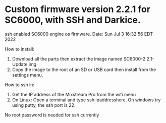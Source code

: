 # Custom firmware version 2.2.1 for SC6000, with SSH and Darkice.
ssh enabled SC6000 engine os firmware.
Date: Sun Jul  3 16:32:56 EDT 2022

How to install:
  1) Download all the parts then extract the image named SC6000-2.2.1-Update.img
  2) Copy the image to the root of an SD or USB card then install from the settings menu.

How to ssh in:
  1) Get the IP address of the Mixstream Pro from the wifi menu
  2) On Linux: Open a terminal and type ssh ipaddresshere. On windows try using putty, the ssh port is 22.

No root password is needed for ssh currently
